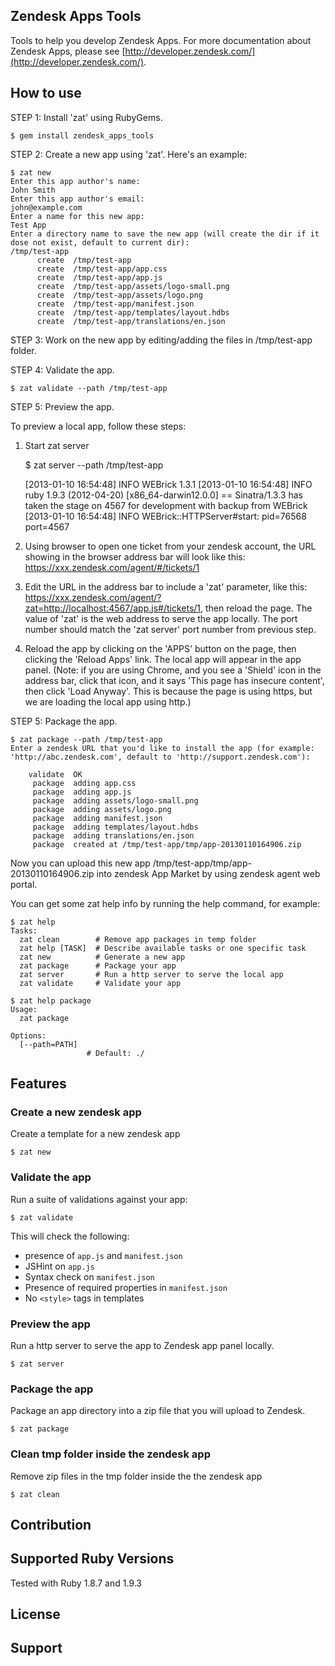 ## Zendesk Apps Tools

Tools to help you develop Zendesk Apps. For more documentation about Zendesk Apps, please see [http://developer.zendesk.com/](http://developer.zendesk.com/).

## How to use

STEP 1: Install 'zat' using RubyGems.

    $ gem install zendesk_apps_tools

STEP 2: Create a new app using 'zat'. Here's an example:

    $ zat new
    Enter this app author's name:
    John Smith
    Enter this app author's email:
    john@example.com
    Enter a name for this new app:
    Test App
    Enter a directory name to save the new app (will create the dir if it dose not exist, default to current dir):
    /tmp/test-app
          create  /tmp/test-app
          create  /tmp/test-app/app.css
          create  /tmp/test-app/app.js
          create  /tmp/test-app/assets/logo-small.png
          create  /tmp/test-app/assets/logo.png
          create  /tmp/test-app/manifest.json
          create  /tmp/test-app/templates/layout.hdbs
          create  /tmp/test-app/translations/en.json

STEP 3: Work on the new app by editing/adding the files in /tmp/test-app folder.

STEP 4: Validate the app.

    $ zat validate --path /tmp/test-app

STEP 5: Preview the app.

To preview a local app, follow these steps:

1) Start zat server

    $ zat server --path /tmp/test-app

    [2013-01-10 16:54:48] INFO  WEBrick 1.3.1
    [2013-01-10 16:54:48] INFO  ruby 1.9.3 (2012-04-20) [x86_64-darwin12.0.0]
    == Sinatra/1.3.3 has taken the stage on 4567 for development with backup from WEBrick
    [2013-01-10 16:54:48] INFO  WEBrick::HTTPServer#start: pid=76568 port=4567

2) Using browser to open one ticket from your zendesk account, the URL showing in the browser address bar will look like this: https://xxx.zendesk.com/agent/#/tickets/1

3) Edit the URL in the address bar to include a 'zat' parameter, like this: https://xxx.zendesk.com/agent/?zat=http://localhost:4567/app.js#/tickets/1, then reload the page.
The value of 'zat' is the web address to serve the app locally. The port number should match the 'zat server' port number from previous step.

4) Reload the app by clicking on the 'APPS' button on the page, then clicking the 'Reload Apps' link. The local app will appear in the app panel.
(Note: if you are using Chrome, and you see a 'Shield' icon in the address bar, click that icon, and it says 'This page has insecure content', then click 'Load Anyway'. This is because the page is using https, but we are loading the local app using http.)

STEP 5: Package the app.

    $ zat package --path /tmp/test-app
    Enter a zendesk URL that you'd like to install the app (for example: 'http://abc.zendesk.com', default to 'http://support.zendesk.com'):

        validate  OK
         package  adding app.css
         package  adding app.js
         package  adding assets/logo-small.png
         package  adding assets/logo.png
         package  adding manifest.json
         package  adding templates/layout.hdbs
         package  adding translations/en.json
         package  created at /tmp/test-app/tmp/app-20130110164906.zip

Now you can upload this new app /tmp/test-app/tmp/app-20130110164906.zip into zendesk App Market by using zendesk agent web portal.

You can get some zat help info by running the help command, for example:

    $ zat help
    Tasks:
      zat clean        # Remove app packages in temp folder
      zat help [TASK]  # Describe available tasks or one specific task
      zat new          # Generate a new app
      zat package      # Package your app
      zat server       # Run a http server to serve the local app
      zat validate     # Validate your app

    $ zat help package
    Usage:
      zat package

    Options:
      [--path=PATH]
                     # Default: ./

## Features

### Create a new zendesk app
Create a template for a new zendesk app

    $ zat new

### Validate the app
Run a suite of validations against your app:

    $ zat validate

This will check the following:

 * presence of `app.js` and `manifest.json`
 * JSHint on `app.js`
 * Syntax check on `manifest.json`
 * Presence of required properties in `manifest.json`
 * No `<style>` tags in templates

### Preview the app
Run a http server to serve the app to Zendesk app panel locally.

    $ zat server

### Package the app
Package an app directory into a zip file that you will upload to Zendesk.

    $ zat package

### Clean tmp folder inside the zendesk app
Remove zip files in the tmp folder inside the the zendesk app

    $ zat clean

## Contribution

## Supported Ruby Versions

Tested with Ruby 1.8.7 and 1.9.3

## License


## Support

